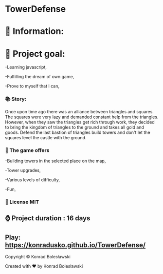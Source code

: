 # TowerDefense


#  :book: Information:

# :newspaper: Project goal:
-Learning javascript,

-Fulfilling the dream of own game,

-Prove to myself that I can,

### :books: Story:
Once upon time ago  there was an alliance between triangles and squares. The squares were very lazy and demanded constant help from the triangles. However, when they saw the triangles get rich through work, they decided to bring the kingdom of triangles to the ground and takes all gold and goods.
Defend the last bastion of triangles build towers and don't let the squares level the castle with the ground.

### :dart: The game offers

-Building towers in the selected place on the map,

-Tower upgrades,

-Various levels of difficulty,

-Fun,

### :open_file_folder: License MIT
## :watch: Project duration : 16 days

## Play: https://konradusko.github.io/TowerDefense/
 Copyright © Konrad Bolesławski
 
 Created with :heart: by Konrad Bolesławski
